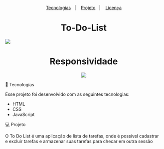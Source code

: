  <p align="center">
  <a href="#-tecnologias">Tecnologias</a>&nbsp;&nbsp;&nbsp;|&nbsp;&nbsp;&nbsp;
  <a href="#-projeto">Projeto</a>&nbsp;&nbsp;&nbsp;|&nbsp;&nbsp;&nbsp;
  <a href="#memo-licença">Licença</a>
</p>

<h1 align="center">To-Do-List</h1>

<div><img src="https://user-images.githubusercontent.com/75588037/132005803-d3f43d35-9460-4c89-86fc-30bc8296b7ba.png"></div>

<h1 align="center">Responsividade</h1>

<p align="center"><img src="https://user-images.githubusercontent.com/75588037/131756468-6541e6c8-f0d1-4a77-9b53-dd0323a6ded5.png"></p>


🚀 Tecnologias

Esse projeto foi desenvolvido com as seguintes tecnologias:

- HTML
- CSS
- JavaScript

💻 Projeto

O To Do List é uma aplicação de lista de tarefas, onde é possível cadastrar e excluir tarefas e armazenar suas tarefas para checar em outra sessão
